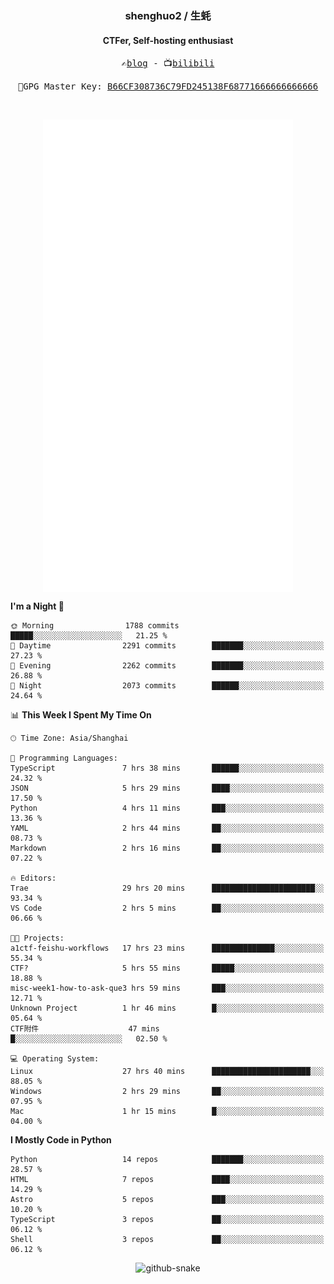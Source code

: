<h3 align="center"> shenghuo2 / 生蚝 </h3>
<h4 align="center" >CTFer, Self-hosting enthusiast</h3>


<p align="center">
  <samp>
    ✍️<a href="https://blog.shenghuo2.top/">blog</a> -
    📺<a href="https://space.bilibili.com/85894935">bilibili</a>
  </samp>
</p>
<p align="center">
  <samp>
     🔐GPG Master Key: <a align="center" href="https://github.com/shenghuo2.gpg">B66CF308736C79FD245138F68771666666666666</a>
  </samp>
</p>
<br>
<p align="center">
  <a href="https://github.com/shenghuo2">
    <img width="400" align="top" src="https://github.com/shenghuo2/shenghuo2/blob/main/metrics.left.svg" />
  </a>
  <a href="https://github.com/shenghuo2">
    <img width="400" align="top" src="https://github.com/shenghuo2/shenghuo2/blob/main/metrics.right.svg" />
  </a>
</p>


<!--START_SECTION:waka-->
**I'm a Night 🦉** 

```text
🌞 Morning                1788 commits        █████░░░░░░░░░░░░░░░░░░░░   21.25 % 
🌆 Daytime                2291 commits        ███████░░░░░░░░░░░░░░░░░░   27.23 % 
🌃 Evening                2262 commits        ███████░░░░░░░░░░░░░░░░░░   26.88 % 
🌙 Night                  2073 commits        ██████░░░░░░░░░░░░░░░░░░░   24.64 % 
```


📊 **This Week I Spent My Time On** 

```text
🕑︎ Time Zone: Asia/Shanghai

💬 Programming Languages: 
TypeScript               7 hrs 38 mins       ██████░░░░░░░░░░░░░░░░░░░   24.32 % 
JSON                     5 hrs 29 mins       ████░░░░░░░░░░░░░░░░░░░░░   17.50 % 
Python                   4 hrs 11 mins       ███░░░░░░░░░░░░░░░░░░░░░░   13.36 % 
YAML                     2 hrs 44 mins       ██░░░░░░░░░░░░░░░░░░░░░░░   08.73 % 
Markdown                 2 hrs 16 mins       ██░░░░░░░░░░░░░░░░░░░░░░░   07.22 % 

🔥 Editors: 
Trae                     29 hrs 20 mins      ███████████████████████░░   93.34 % 
VS Code                  2 hrs 5 mins        ██░░░░░░░░░░░░░░░░░░░░░░░   06.66 % 

🐱‍💻 Projects: 
a1ctf-feishu-workflows   17 hrs 23 mins      ██████████████░░░░░░░░░░░   55.34 % 
CTF?                     5 hrs 55 mins       █████░░░░░░░░░░░░░░░░░░░░   18.88 % 
misc-week1-how-to-ask-que3 hrs 59 mins       ███░░░░░░░░░░░░░░░░░░░░░░   12.71 % 
Unknown Project          1 hr 46 mins        █░░░░░░░░░░░░░░░░░░░░░░░░   05.64 % 
CTF附件                    47 mins             █░░░░░░░░░░░░░░░░░░░░░░░░   02.50 % 

💻 Operating System: 
Linux                    27 hrs 40 mins      ██████████████████████░░░   88.05 % 
Windows                  2 hrs 29 mins       ██░░░░░░░░░░░░░░░░░░░░░░░   07.95 % 
Mac                      1 hr 15 mins        █░░░░░░░░░░░░░░░░░░░░░░░░   04.00 % 
```

**I Mostly Code in Python** 

```text
Python                   14 repos            ███████░░░░░░░░░░░░░░░░░░   28.57 % 
HTML                     7 repos             ████░░░░░░░░░░░░░░░░░░░░░   14.29 % 
Astro                    5 repos             ███░░░░░░░░░░░░░░░░░░░░░░   10.20 % 
TypeScript               3 repos             ██░░░░░░░░░░░░░░░░░░░░░░░   06.12 % 
Shell                    3 repos             ██░░░░░░░░░░░░░░░░░░░░░░░   06.12 % 
```




<!--END_SECTION:waka-->


<div align="center">
  <picture>
    <source media="(prefers-color-scheme: dark)" srcset="https://gist.githubusercontent.com/shenghuo2/bfce20b14ab0484cef03bae6e60e0b3a/raw/github-snake-dark.svg" />
    <source media="(prefers-color-scheme: light)" srcset="https://gist.githubusercontent.com/shenghuo2/bfce20b14ab0484cef03bae6e60e0b3a/raw/github-snake.svg" />
    <img alt="github-snake" src="https://gist.githubusercontent.com/shenghuo2/bfce20b14ab0484cef03bae6e60e0b3a/raw/github-snake.svg" />
  </picture>
</div>

<!--
**shenghuo2/shenghuo2** is a ✨ _special_ ✨ repository because its `README.md` (this file) appears on your GitHub profile.

Here are some ideas to get you started:

- 🔭 I’m currently working on ...
- 🌱 I’m currently learning ...
- 👯 I’m looking to collaborate on ...
- 🤔 I’m looking for help with ...
- 💬 Ask me about ...
- 📫 How to reach me: ...
- 😄 Pronouns: ...
- ⚡ Fun fact: ...
-->
